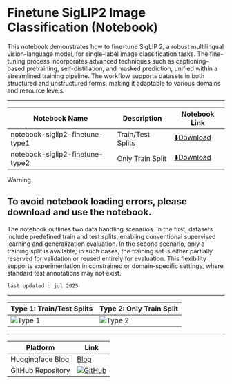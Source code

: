 
# **Finetune SigLIP2 Image Classification (Notebook)**


This notebook demonstrates how to fine-tune SigLIP 2, a robust multilingual vision-language model, for single-label image classification tasks. The fine-tuning process incorporates advanced techniques such as captioning-based pretraining, self-distillation, and masked prediction, unified within a streamlined training pipeline. The workflow supports datasets in both structured and unstructured forms, making it adaptable to various domains and resource levels.

---

| Notebook Name                        | Description                                      | Notebook Link |
|-------------------------------------|--------------------------------------------------|----------------|
| notebook-siglip2-finetune-type1  | Train/Test Splits  | [⬇️Download](https://huggingface.co/prithivMLmods/FineTuning-SigLIP2-Notebook/blob/main/Finetune-SigLIP2-Image-Classification/1.SigLIP2_Finetune_ImageClassification_TrainTest_Splits.ipynb) |
| notebook-siglip2-finetune-type2  | Only Train Split  | [⬇️Download](https://huggingface.co/prithivMLmods/FineTuning-SigLIP2-Notebook/blob/main/Finetune-SigLIP2-Image-Classification/2.SigLIP2_Finetune_ImageClassification_OnlyTrain_Splits.ipynb) |

> [!warning]
To avoid notebook loading errors, please download and use the notebook.
---

The notebook outlines two data handling scenarios. In the first, datasets include predefined train and test splits, enabling conventional supervised learning and generalization evaluation. In the second scenario, only a training split is available; in such cases, the training set is either partially reserved for validation or reused entirely for evaluation. This flexibility supports experimentation in constrained or domain-specific settings, where standard test annotations may not exist.

```
last updated : jul 2025
```
---




| **Type 1: Train/Test Splits** | **Type 2: Only Train Split** |
|------------------------------|------------------------------|
| ![Type 1](https://cdn-uploads.huggingface.co/production/uploads/65bb837dbfb878f46c77de4c/l0vfc0wtIp5mHgP-KGtff.png) | ![Type 2](https://cdn-uploads.huggingface.co/production/uploads/65bb837dbfb878f46c77de4c/xFXZYGbbL1PgoyyobVLym.png) |



---

| Platform | Link |
|----------|------|
| Huggingface Blog | [Blog](https://huggingface.co/blog/prithivMLmods/siglip2-finetune-image-classification) |
| GitHub Repository | [![GitHub](https://img.shields.io/badge/GitHub-Repository-blue?logo=github)](https://github.com/PRITHIVSAKTHIUR/FineTuning-SigLIP-2) |
